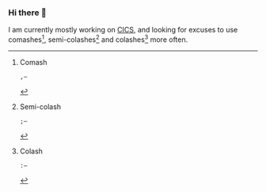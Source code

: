 ### Hi there 👋

I am currently mostly working on [CICS](https://en.wikipedia.org/wiki/CICS), and looking for excuses to use comashes[^1], semi-colashes[^2] and colashes[^3] more often.

[^1]: Comash
    ```
    ,—
    ```

[^2]: Semi-colash
    ```
    ;—
    ```

[^3]: Colash
    ```
    :—
    ```

<!--
**jt-nti/jt-nti** is a ✨ _special_ ✨ repository because its `README.md` (this file) appears on your GitHub profile.

Here are some ideas to get you started:

- 🔭 I’m currently working on ...
- 🌱 I’m currently learning ...
- 👯 I’m looking to collaborate on ...
- 🤔 I’m looking for help with ...
- 💬 Ask me about ...
- 📫 How to reach me: ...
- 😄 Pronouns: ...
- ⚡ Fun fact: ...
-->
